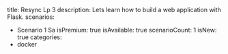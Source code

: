 title: Resync Lp 3
description: Lets learn how to build a web application with Flask.
scenarios: 
  - Scenario 1 Sa
isPremium: true
isAvailable: true
scenarioCount: 1
isNew: true
categories: 
  - docker
